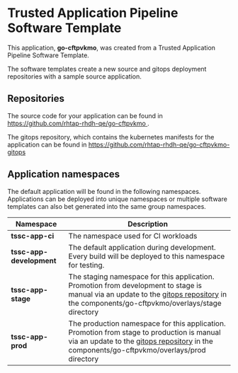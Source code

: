 # Trusted Application Pipeline Software Template

This application, **go-cftpvkmo**, was created from a Trusted Application Pipeline Software Template.

The software templates create a new source and gitops deployment repositories with a sample source application. 

## Repositories

The source code for your application can be found in [https://github.com/rhtap-rhdh-qe/go-cftpvkmo ](https://github.com/rhtap-rhdh-qe/go-cftpvkmo ).
 
The gitops repository, which contains the kubernetes manifests for the application can be found in 
[https://github.com/rhtap-rhdh-qe/go-cftpvkmo-gitops ](https://github.com/rhtap-rhdh-qe/go-cftpvkmo-gitops ) 

## Application namespaces 

The default application will be found in the following namespaces. Applications can be deployed into unique namespaces or multiple software templates can also bet generated into the same group namespaces.  

|  Namespace   |  Description   |  
| -------- | -------- |
| **tssc-app-ci** | The namespace used for CI workloads |
| **tssc-app-development** | The default application during development. Every build will be deployed to this namespace for testing. |
| **tssc-app-stage** | The staging namespace for this application. Promotion from development to stage is manual via an update to the [gitops repository](https://github.com/rhtap-rhdh-qe/go-cftpvkmo-gitops ) in the components/go-cftpvkmo/overlays/stage directory |
| **tssc-app-prod** | The production namespace for this application. Promotion from stage to production is manual via an update to the [gitops repository](https://github.com/rhtap-rhdh-qe/go-cftpvkmo-gitops ) in the components/go-cftpvkmo/overlays/prod directory |
